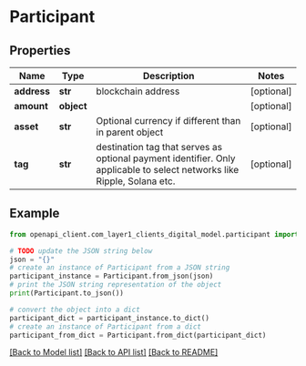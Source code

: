 # Participant


## Properties

Name | Type | Description | Notes
------------ | ------------- | ------------- | -------------
**address** | **str** | blockchain address | [optional] 
**amount** | **object** |  | [optional] 
**asset** | **str** | Optional currency if different than in parent object | [optional] 
**tag** | **str** | destination tag that serves as optional payment identifier. Only applicable to select networks like Ripple, Solana etc. | [optional] 

## Example

```python
from openapi_client.com_layer1_clients_digital_model.participant import Participant

# TODO update the JSON string below
json = "{}"
# create an instance of Participant from a JSON string
participant_instance = Participant.from_json(json)
# print the JSON string representation of the object
print(Participant.to_json())

# convert the object into a dict
participant_dict = participant_instance.to_dict()
# create an instance of Participant from a dict
participant_from_dict = Participant.from_dict(participant_dict)
```
[[Back to Model list]](../README.md#documentation-for-models) [[Back to API list]](../README.md#documentation-for-api-endpoints) [[Back to README]](../README.md)


